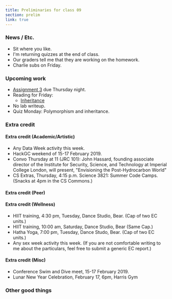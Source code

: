 ```yaml
---
title: Preliminaries for class 09
section: prelim
link: true
---
```

### News / Etc.

* Sit where you like.
* I'm returning quizzes at the end of class.
* Our graders tell me that they are working on the homework.
* Charlie subs on Friday.

### Upcoming work

* [Assignment 3](../assignments/assignment03) due Thursday night.
* Reading for Friday:
    * [Inheritance](../readings/inheritance)
* No lab writeup.
* Quiz Monday: Polymorphism and inheritance.

### Extra credit

#### Extra credit (Academic/Artistic)

* Any Data Week activity this week.
* HackGC weekend of 15-17 February 2019.
* Convo Thursday at 11 (JRC 101): John Hassard, founding associate director
  of the Institute for Security, Science, and Technology at Imperial
  College London, will present, "Envisioning the Post-Hydrocarbon World"
* CS Extras, Thursday, 4:15 p.m. Science 3821: Summer Code Camps.
  (Snacks at 4pm in the CS Commons.)

#### Extra credit (Peer)

#### Extra credit (Wellness)

* HIIT training, 4:30 pm, Tuesday, Dance Studio, Bear.  (Cap of two EC units.)
* HIIT training, 10:00 am, Saturday, Dance Studio, Bear (Same Cap.)
* Hatha Yoga, 7:00 pm, Tuesday, Dance Studo, Bear.  (Cap of two EC units.)
* Any sex week activity this week.  (If you are not comfortable writing
  to me about the particulars, feel free to submit a generic EC report.)

#### Extra credit (Misc)

* Conference Swim and Dive meet, 15-17 February 2019.  
* Lunar New Year Celebration, February 17, 6pm, Harris Gym

### Other good things

